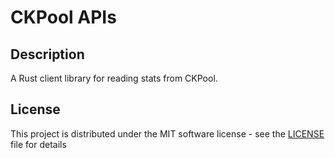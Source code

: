 # CKPool APIs

## Description

A Rust client library for reading stats from CKPool.

## License

This project is distributed under the MIT software license - see the [LICENSE](LICENSE) file for details
